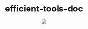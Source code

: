 <h1 align="center"> efficient-tools-doc </h1>

<p align="center">
  <img src="https://img.shields.io/badge/vitepress-green">
</p>
